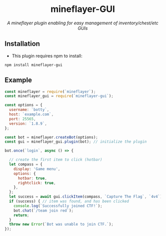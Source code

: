 <h1 align="center">mineflayer-GUI</h1>
<p align="center"><i>A mineflayer plugin enabling for easy management of inventory/chest/etc GUIs</i></p>

## Installation
- This plugin requires npm to install:
```
npm install mineflayer-gui
```

## Example
```js
const mineflayer = require(`mineflayer`);
const mineflayer_gui = require(`mineflayer-gui`);

const options = {
  username: `botty`,
  host: `example.com`,
  port: 25565,
  version: `1.8.9`,
};

const bot = mineflayer.createBot(options);
const gui = mineflayer_gui.plugin(bot); // initialize the plugin

bot.once(`login`, async () => {

  // create the first item to click (hotbar)
  let compass = {
    display: 'Game menu',
    options: {
      hotbar: true,
      rightclick: true,
    },
  };
  let success = await gui.clickItem(compass, `Capture The Flag`, `4v4`); // navigate through various GUI menus until '4v4' is found
  if (success) { // item was found, and has been clicked
    console.log(`Successfully joined CTF!`);
    bot.chat(`/team join red`);
    return;
  }
  throw new Error(`Bot was unable to join CTF.`);
});
```
